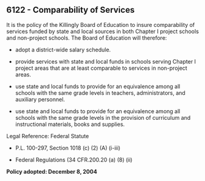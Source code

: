 ## 6122 - Comparability of Services

It is the policy of the Killingly Board of Education to insure comparability of services funded by state and local sources in both Chapter I project schools and non-project schools. The Board of Education will therefore:

*  adopt a district-wide salary schedule.

*  provide services with state and local funds in schools serving Chapter I project areas that are at least comparable to services in non-project areas.

*  use state and local funds to provide for an equivalence among all schools with the same grade levels in teachers, administrators, and auxiliary personnel.

*  use state and local funds to provide for an equivalence among all schools with the same grade levels in the provision of curriculum and instructional materials, books and supplies.

Legal Reference:  Federal Statute

* P.L. 100-297, Section 1018 (c) (2) (A) (i-iii)

* Federal Regulations (34 CFR.200.20 (a) (8) (ii)

**Policy adopted:  December 8, 2004**

